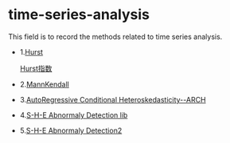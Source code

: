 # time-series-analysis
This field is to record the methods related to time series analysis.

* 1.[Hurst](https://github.com/Mottl/hurst)

     [Hurst指数](https://zh.wikipedia.org/wiki/%E8%B5%AB%E6%96%AF%E7%89%B9%E6%8C%87%E6%95%B0)
    
* 2.[MannKendall](https://github.com/mmhs013/pyMannKendall)

* 3.[AutoRegressive Conditional Heteroskedasticity--ARCH](https://github.com/bashtage/arch)

* 4.[S-H-E Abnormaly Detection lib](https://pypi.org/project/pyculiar/)

* 5.[S-H-E Abnormaly Detection2](https://github.com/wdm0006/pyculiarity)
